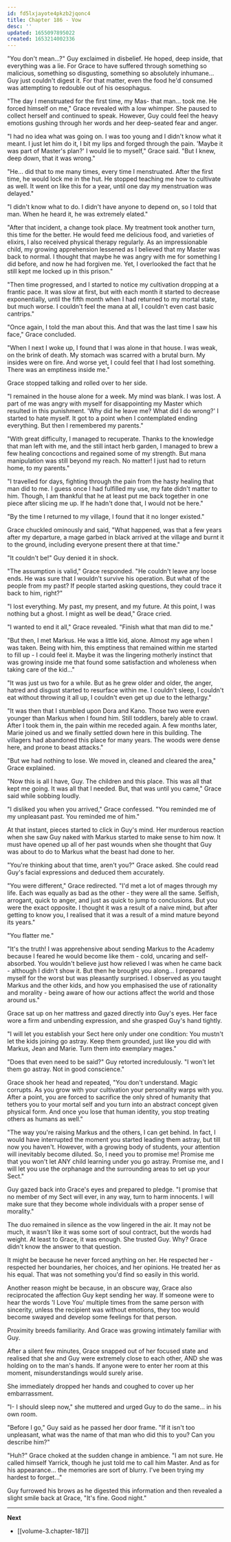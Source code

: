 ```yaml
---
id: fd5lxjayote4pkzb2jqonc4
title: Chapter 186 - Vow
desc: ''
updated: 1655097895022
created: 1653214002336
---
```


"You don't mean...?" Guy exclaimed in disbelief. He hoped, deep inside, that everything was a lie. For Grace to have suffered through something so malicious, something so disgusting, something so absolutely inhumane... Guy just couldn't digest it. For that matter, even the food he'd consumed was attempting to redouble out of his oesophagus.

"The day I menstruated for the first time, my Mas- that man... took me. He forced himself on me," Grace revealed with a low whimper. She paused to collect herself and continued to speak. However, Guy could feel the heavy emotions gushing through her words and her deep-seated fear and anger.

"I had no idea what was going on. I was too young and I didn't know what it meant. I just let him do it, I bit my lips and forged through the pain. 'Maybe it was part of Master's plan?' I would lie to myself," Grace said. "But I knew, deep down, that it was wrong."

"He... did that to me many times, every time I menstruated. After the first time, he would lock me in the hut. He stopped teaching me how to cultivate as well. It went on like this for a year, until one day my menstruation was delayed."

"I didn't know what to do. I didn't have anyone to depend on, so I told that man. When he heard it, he was extremely elated."

"After that incident, a change took place. My treatment took another turn, this time for the better. He would feed me delicious food, and varieties of elixirs, I also received physical therapy regularly. As an impressionable child, my growing apprehension lessened as I believed that my Master was back to normal. I thought that maybe he was angry with me for something I did before, and now he had forgiven me. Yet, I overlooked the fact that he still kept me locked up in this prison."

"Then time progressed, and I started to notice my cultivation dropping at a frantic pace. It was slow at first, but with each month it started to decrease exponentially, until the fifth month when I had returned to my mortal state, but much worse. I couldn't feel the mana at all, I couldn't even cast basic cantrips."

"Once again, I told the man about this. And that was the last time I saw his face," Grace concluded.

"When I next I woke up, I found that I was alone in that house. I was weak, on the brink of death. My stomach was scarred with a brutal burn. My insides were on fire. And worse yet, I could feel that I had lost something. There was an emptiness inside me."

Grace stopped talking and rolled over to her side.

"I remained in the house alone for a week. My mind was blank. I was lost. A part of me was angry with myself for disappointing my Master which resulted in this punishment. 'Why did he leave me? What did I do wrong?' I started to hate myself. It got to a point when I contemplated ending everything. But then I remembered my parents."

"With great difficulty, I managed to recuperate. Thanks to the knowledge that man left with me, and the still intact herb garden, I managed to brew a few healing concoctions and regained some of my strength. But mana manipulation was still beyond my reach. No matter! I just had to return home, to my parents."

"I travelled for days, fighting through the pain from the hasty healing that man did to me. I guess once I had fulfilled my use, my fate didn't matter to him. Though, I am thankful that he at least put me back together in one piece after slicing me up. If he hadn't done that, I would not be here."

"By the time I returned to my village, I found that it no longer existed."

Grace chuckled ominously and said, "What happened, was that a few years after my departure, a mage garbed in black arrived at the village and burnt it to the ground, including everyone present there at that time."

"It couldn't be!" Guy denied it in shock.

"The assumption is valid," Grace responded. "He couldn't leave any loose ends. He was sure that I wouldn't survive his operation. But what of the people from my past? If people started asking questions, they could trace it back to him, right?"

"I lost everything. My past, my present, and my future. At this point, I was nothing but a ghost. I might as well be dead," Grace cried.

"I wanted to end it all," Grace revealed. "Finish what that man did to me."

"But then, I met Markus. He was a little kid, alone. Almost my age when I was taken. Being with him, this emptiness that remained within me started to fill up - I could feel it. Maybe it was the lingering motherly instinct that was growing inside me that found some satisfaction and wholeness when taking care of the kid..."

"It was just us two for a while. But as he grew older and older, the anger, hatred and disgust started to resurface within me. I couldn't sleep, I couldn't eat without throwing it all up, I couldn't even get up due to the lethargy."

"It was then that I stumbled upon Dora and Kano. Those two were even younger than Markus when I found him. Still toddlers, barely able to crawl. After I took them in, the pain within me receded again. A few months later, Marie joined us and we finally settled down here in this building. The villagers had abandoned this place for many years. The woods were dense here, and prone to beast attacks."

"But we had nothing to lose. We moved in, cleaned and cleared the area," Grace explained.

"Now this is all I have, Guy. The children and this place. This was all that kept me going. It was all that I needed. But, that was until you came," Grace said while sobbing loudly.

"I disliked you when you arrived," Grace confessed. "You reminded me of my unpleasant past. You reminded me of him."

At that instant, pieces started to click in Guy's mind. Her murderous reaction when she saw Guy naked with Markus started to make sense to him now. It must have opened up all of her past wounds when she thought that Guy was about to do to Markus what the beast had done to her.

"You're thinking about that time, aren't you?" Grace asked. She could read Guy's facial expressions and deduced them accurately.

"You were different," Grace redirected. "I'd met a lot of mages through my life. Each was equally as bad as the other - they were all the same. Selfish, arrogant, quick to anger, and just as quick to jump to conclusions. But you were the exact opposite. I thought it was a result of a naive mind, but after getting to know you, I realised that it was a result of a mind mature beyond its years."

"You flatter me."

"It's the truth! I was apprehensive about sending Markus to the Academy because I feared he would become like them - cold, uncaring and self-absorbed. You wouldn't believe just how relieved I was when he came back - although I didn't show it. But then he brought you along... I prepared myself for the worst but was pleasantly surprised. I observed as you taught Markus and the other kids, and how you emphasised the use of rationality and morality - being aware of how our actions affect the world and those around us."

Grace sat up on her mattress and gazed directly into Guy's eyes. Her face wore a firm and unbending expression, and she grasped Guy's hand tightly.

"I will let you establish your Sect here only under one condition: You mustn't let the kids joining go astray. Keep them grounded, just like you did with Markus, Jean and Marie. Turn them into exemplary mages."

"Does that even need to be said?" Guy retorted incredulously. "I won't let them go astray. Not in good conscience."

Grace shook her head and repeated, "You don't understand. Magic corrupts. As you grow with your cultivation your personality warps with you. After a point, you are forced to sacrifice the only shred of humanity that tethers you to your mortal self and you turn into an abstract concept given physical form. And once you lose that human identity, you stop treating others as humans as well."

"The way you're raising Markus and the others, I can get behind. In fact, I would have interrupted the moment you started leading them astray, but till now you haven't. However, with a growing body of students, your attention will inevitably become diluted. So, I need you to promise me! Promise me that you won't let ANY child learning under you go astray. Promise me, and I will let you use the orphanage and the surrounding areas to set up your Sect."

Guy gazed back into Grace's eyes and prepared to pledge. "I promise that no member of my Sect will ever, in any way, turn to harm innocents. I will make sure that they become whole individuals with a proper sense of morality."

The duo remained in silence as the vow lingered in the air. It may not be much, it wasn't like it was some sort of soul contract, but the words had weight. At least to Grace, it was enough. She trusted Guy. Why? Grace didn't know the answer to that question.

It might be because he never forced anything on her. He respected her - respected her boundaries, her choices, and her opinions. He treated her as his equal. That was not something you'd find so easily in this world.

Another reason might be because, in an obscure way, Grace also reciprocated the affection Guy kept sending her way. If someone were to hear the words 'I Love You' multiple times from the same person with sincerity, unless the recipient was without emotions, they too would become swayed and develop some feelings for that person.

Proximity breeds familiarity. And Grace was growing intimately familiar with Guy.

After a silent few minutes, Grace snapped out of her focused state and realised that she and Guy were extremely close to each other, AND she was holding on to the man's hands. If anyone were to enter her room at this moment, misunderstandings would surely arise.

She immediately dropped her hands and coughed to cover up her embarrassment.

"I- I should sleep now," she muttered and urged Guy to do the same... in his own room.

"Before I go," Guy said as he passed her door frame. "If it isn't too unpleasant, what was the name of that man who did this to you? Can you describe him?"

"Huh?" Grace choked at the sudden change in ambience. "I am not sure. He called himself Yarrick, though he just told me to call him Master. And as for his appearance... the memories are sort of blurry. I've been trying my hardest to forget..."

Guy furrowed his brows as he digested this information and then revealed a slight smile back at Grace, "It's fine. Good night."

____

**Next**
* [[volume-3.chapter-187]]